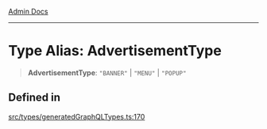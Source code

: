 [Admin Docs](/)

***

# Type Alias: AdvertisementType

> **AdvertisementType**: `"BANNER"` \| `"MENU"` \| `"POPUP"`

## Defined in

[src/types/generatedGraphQLTypes.ts:170](https://github.com/Suyash878/talawa-api/blob/cfd688207611ba245c99edd8dbaccb2cdbf6a043/src/types/generatedGraphQLTypes.ts#L170)
